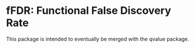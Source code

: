 fFDR: Functional False Discovery Rate
============================

This package is intended to eventually be merged with the qvalue package.
